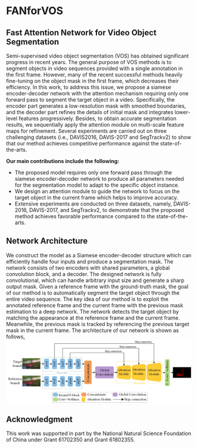 # FANforVOS
## Fast Attention Network for Video Object Segmentation
Semi-supervised video object segmentation (VOS) has obtained significant progress in recent years. The general purpose of VOS methods is to segment objects in video sequences provided with a single annotation in the first frame. However, many of the recent successful methods heavily fine-tuning on the object mask in the first frame, which decreases their efficiency. In this work, to address this issue, we propose a siamese encoder-decoder network with the attention mechanism requiring only one forward pass to segment the target object in a video. Specifically, the encoder part generates a low-resolution mask with smoothed boundaries, and the decoder part refines the details of initial mask and integrates lower-level features progressively. Besides, to obtain accurate segmentation results, we sequentially apply the attention module on multi-scale feature maps for refinement. Several experiments are carried out on three challenging datasets (i.e., DAVIS2016, DAVIS-2017 and SegTrackv2) to show that our method achieves competitive performance against the state-of-the-arts. 

**Our main contributions include the following:**
- The proposed model requires only one forward pass through the siamese encoder-decoder network to produce all parameters needed for the segmentation model to adapt to the specific object instance.
- We design an attention module to guide the network to focus on the target object in the current frame which helps to improve accuracy.
- Extensive experiments are conducted on three datasets, namely, DAVIS-2016, DAVIS-2017, and SegTrackv2, to demonstrate that the proposed method achieves favorable performance compared to the state-of-the-arts.		
 
## Network Architecture
We construct the model as a Siamese encoder-decoder structure which can efficiently handle four inputs and produce a segmentation mask. 
The network consists of two encoders with shared parameters, a global convolution block, and a decoder. The designed network is fully convolutional, which can handle arbitrary input size and generate a sharp output mask. Given a reference frame with the ground-truth mask, the goal of our method is to automatically segment the target object through the entire video sequence. The key idea of our method is to exploit the annotated reference frame and the current frame with the previous mask estimation to a deep network. The network detects the target object by matching the appearance at the reference frame and the current frame. Meanwhile,  the previous mask is tracked by referencing the previous target mask in the current frame. The architecture of our network is shown as follows,
<img src="https://github.com/djzgroup/FANforVOS/blob/master/network.jpg" width="800">

## Acknowledgment
This work was supported in part by the National Natural Science Foundation of China under Grant 61702350 and Grant 61802355.
